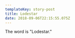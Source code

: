 ```yaml
---
templateKey: story-post
title: Lodestar
date: 2018-09-06T22:15:55.075Z
---
```

The word is "Lodestar."
